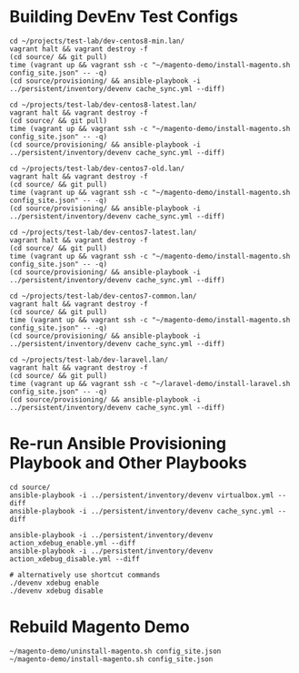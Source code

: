
# Building DevEnv Test Configs

    cd ~/projects/test-lab/dev-centos8-min.lan/
    vagrant halt && vagrant destroy -f
    (cd source/ && git pull)
    time (vagrant up && vagrant ssh -c "~/magento-demo/install-magento.sh config_site.json" -- -q)
    (cd source/provisioning/ && ansible-playbook -i ../persistent/inventory/devenv cache_sync.yml --diff)

    cd ~/projects/test-lab/dev-centos8-latest.lan/
    vagrant halt && vagrant destroy -f
    (cd source/ && git pull)
    time (vagrant up && vagrant ssh -c "~/magento-demo/install-magento.sh config_site.json" -- -q)
    (cd source/provisioning/ && ansible-playbook -i ../persistent/inventory/devenv cache_sync.yml --diff)

    cd ~/projects/test-lab/dev-centos7-old.lan/
    vagrant halt && vagrant destroy -f
    (cd source/ && git pull)
    time (vagrant up && vagrant ssh -c "~/magento-demo/install-magento.sh config_site.json" -- -q)
    (cd source/provisioning/ && ansible-playbook -i ../persistent/inventory/devenv cache_sync.yml --diff)

    cd ~/projects/test-lab/dev-centos7-latest.lan/
    vagrant halt && vagrant destroy -f
    (cd source/ && git pull)
    time (vagrant up && vagrant ssh -c "~/magento-demo/install-magento.sh config_site.json" -- -q)
    (cd source/provisioning/ && ansible-playbook -i ../persistent/inventory/devenv cache_sync.yml --diff)

    cd ~/projects/test-lab/dev-centos7-common.lan/
    vagrant halt && vagrant destroy -f
    (cd source/ && git pull)
    time (vagrant up && vagrant ssh -c "~/magento-demo/install-magento.sh config_site.json" -- -q)
    (cd source/provisioning/ && ansible-playbook -i ../persistent/inventory/devenv cache_sync.yml --diff)

    cd ~/projects/test-lab/dev-laravel.lan/
    vagrant halt && vagrant destroy -f
    (cd source/ && git pull)
    time (vagrant up && vagrant ssh -c "~/laravel-demo/install-laravel.sh config_site.json" -- -q)
    (cd source/provisioning/ && ansible-playbook -i ../persistent/inventory/devenv cache_sync.yml --diff)

# Re-run Ansible Provisioning Playbook and Other Playbooks

    cd source/
    ansible-playbook -i ../persistent/inventory/devenv virtualbox.yml --diff
    ansible-playbook -i ../persistent/inventory/devenv cache_sync.yml --diff

    ansible-playbook -i ../persistent/inventory/devenv action_xdebug_enable.yml --diff
    ansible-playbook -i ../persistent/inventory/devenv action_xdebug_disable.yml --diff

    # alternatively use shortcut commands
    ./devenv xdebug enable
    ./devenv xdebug disable

# Rebuild Magento Demo

    ~/magento-demo/uninstall-magento.sh config_site.json
    ~/magento-demo/install-magento.sh config_site.json
